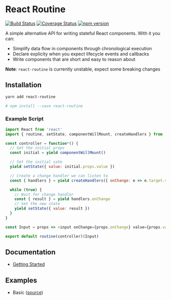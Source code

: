 # React Routine

[![Build Status](https://travis-ci.org/jsonnull/react-routine.svg?branch=master)](https://travis-ci.org/jsonnull/react-routine)
[![Coverage Status](https://coveralls.io/repos/github/jsonnull/react-routine/badge.svg?branch=master)](https://coveralls.io/github/jsonnull/react-routine?branch=master)
[![npm version](https://img.shields.io/npm/v/react-routine.svg)](https://www.npmjs.com/package/react-routine)

A simple alternative API for writing stateful React
components. With it you can:

- Simplify data flow in components through chronological execution
- Declare explicity when you expect lifecycle events and callbacks 
- Write components that are short and easy to reason about

**Note**: `react-routine` is currently unstable, expect some breaking changes

## Installation

```sh
yarn add react-routine

# npm install --save react-routine
```

### Example Script

```JavaScript
import React from 'react'
import { routine, setState, componentWillMount, createHandlers } from 'react-routine'

const controller = function*() {
  // Get the initial props
  const initial = yield componentWillMount()

  // Set the initial sate
  yield setState({ value: initial.props.value })

  // Create a change handler we can listen to
  const { handlers } = yield createHandlers({ onChange: e => e.target.value })

  while (true) {
    // Wait for change handler
    const { result } = yield handlers.onChange
    // Set the new state
    yield setState({ value: result })
  }
}

const Input = props => <input onChange={props.onChange} value={props.value} />

export default routine(controller)(Input)
```

## Documentation

 - [Getting Started](docs/getting-started.md)

## Examples

 - Basic ([source](examples/))
